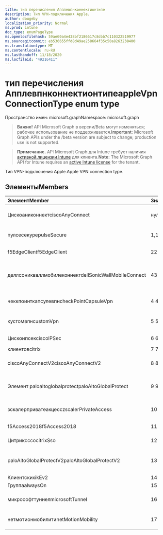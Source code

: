 ```yaml
---
title: тип перечисления Апплевпнконнектионтипе
description: Тип VPN-подключения Apple.
author: dougeby
localization_priority: Normal
ms.prod: intune
doc_type: enumPageType
ms.openlocfilehash: 59ae60a4e438bf2186617c8dbb7c110322519977
ms.sourcegitcommit: eb536655ffd8d49ae258664f35c50a8263238400
ms.translationtype: MT
ms.contentlocale: ru-RU
ms.lasthandoff: 11/18/2020
ms.locfileid: "49216411"
---
```

# <a name="applevpnconnectiontype-enum-type"></a><span data-ttu-id="e9700-103">тип перечисления Апплевпнконнектионтипе</span><span class="sxs-lookup"><span data-stu-id="e9700-103">appleVpnConnectionType enum type</span></span>

<span data-ttu-id="e9700-104">Пространство имен: microsoft.graph</span><span class="sxs-lookup"><span data-stu-id="e9700-104">Namespace: microsoft.graph</span></span>

> <span data-ttu-id="e9700-105">**Важно!** API Microsoft Graph в версии/Beta могут изменяться; рабочее использование не поддерживается.</span><span class="sxs-lookup"><span data-stu-id="e9700-105">**Important:** Microsoft Graph APIs under the /beta version are subject to change; production use is not supported.</span></span>

> <span data-ttu-id="e9700-106">**Примечание.** API Microsoft Graph для Intune требует наличия [активной лицензии Intune](https://go.microsoft.com/fwlink/?linkid=839381) для клиента.</span><span class="sxs-lookup"><span data-stu-id="e9700-106">**Note:** The Microsoft Graph API for Intune requires an [active Intune license](https://go.microsoft.com/fwlink/?linkid=839381) for the tenant.</span></span>

<span data-ttu-id="e9700-107">Тип VPN-подключения Apple.</span><span class="sxs-lookup"><span data-stu-id="e9700-107">Apple VPN connection type.</span></span>

## <a name="members"></a><span data-ttu-id="e9700-108">Элементы</span><span class="sxs-lookup"><span data-stu-id="e9700-108">Members</span></span>
|<span data-ttu-id="e9700-109">Элемент</span><span class="sxs-lookup"><span data-stu-id="e9700-109">Member</span></span>|<span data-ttu-id="e9700-110">Значение</span><span class="sxs-lookup"><span data-stu-id="e9700-110">Value</span></span>|<span data-ttu-id="e9700-111">Описание</span><span class="sxs-lookup"><span data-stu-id="e9700-111">Description</span></span>|
|:---|:---|:---|
|<span data-ttu-id="e9700-112">Цискоаниконнект</span><span class="sxs-lookup"><span data-stu-id="e9700-112">ciscoAnyConnect</span></span>|<span data-ttu-id="e9700-113">нуль</span><span class="sxs-lookup"><span data-stu-id="e9700-113">0</span></span>|<span data-ttu-id="e9700-114">Cisco Аниконнект.</span><span class="sxs-lookup"><span data-stu-id="e9700-114">Cisco AnyConnect.</span></span>|
|<span data-ttu-id="e9700-115">пулсесекуре</span><span class="sxs-lookup"><span data-stu-id="e9700-115">pulseSecure</span></span>|<span data-ttu-id="e9700-116">1,1</span><span class="sxs-lookup"><span data-stu-id="e9700-116">1</span></span>|<span data-ttu-id="e9700-117">Безопасный импульс.</span><span class="sxs-lookup"><span data-stu-id="e9700-117">Pulse Secure.</span></span>|
|<span data-ttu-id="e9700-118">f5EdgeClient</span><span class="sxs-lookup"><span data-stu-id="e9700-118">f5EdgeClient</span></span>|<span data-ttu-id="e9700-119">2</span><span class="sxs-lookup"><span data-stu-id="e9700-119">2</span></span>|<span data-ttu-id="e9700-120">Пограничный клиент F5.</span><span class="sxs-lookup"><span data-stu-id="e9700-120">F5 Edge Client.</span></span>|
|<span data-ttu-id="e9700-121">деллсоникваллмобилеконнект</span><span class="sxs-lookup"><span data-stu-id="e9700-121">dellSonicWallMobileConnect</span></span>|<span data-ttu-id="e9700-122">4</span><span class="sxs-lookup"><span data-stu-id="e9700-122">3</span></span>|<span data-ttu-id="e9700-123">Мобильное подключение Dell Сониквалл.</span><span class="sxs-lookup"><span data-stu-id="e9700-123">Dell SonicWALL Mobile Connection.</span></span>|
|<span data-ttu-id="e9700-124">чеккпоинткапсулевпн</span><span class="sxs-lookup"><span data-stu-id="e9700-124">checkPointCapsuleVpn</span></span>|<span data-ttu-id="e9700-125">4 </span><span class="sxs-lookup"><span data-stu-id="e9700-125">4</span></span>|<span data-ttu-id="e9700-126">Проверка покапсулы VPN.</span><span class="sxs-lookup"><span data-stu-id="e9700-126">Check Point Capsule VPN.</span></span>|
|<span data-ttu-id="e9700-127">кустомвпн</span><span class="sxs-lookup"><span data-stu-id="e9700-127">customVpn</span></span>|<span data-ttu-id="e9700-128">5 </span><span class="sxs-lookup"><span data-stu-id="e9700-128">5</span></span>|<span data-ttu-id="e9700-129">Пользовательская сеть VPN.</span><span class="sxs-lookup"><span data-stu-id="e9700-129">Custom VPN.</span></span>|
|<span data-ttu-id="e9700-130">Цискоипсек</span><span class="sxs-lookup"><span data-stu-id="e9700-130">ciscoIPSec</span></span>|<span data-ttu-id="e9700-131">6 </span><span class="sxs-lookup"><span data-stu-id="e9700-131">6</span></span>|<span data-ttu-id="e9700-132">Cisco (IPSec).</span><span class="sxs-lookup"><span data-stu-id="e9700-132">Cisco (IPSec).</span></span>|
|<span data-ttu-id="e9700-133">клиентов</span><span class="sxs-lookup"><span data-stu-id="e9700-133">citrix</span></span>|<span data-ttu-id="e9700-134">7 </span><span class="sxs-lookup"><span data-stu-id="e9700-134">7</span></span>|<span data-ttu-id="e9700-135">Клиентов.</span><span class="sxs-lookup"><span data-stu-id="e9700-135">Citrix.</span></span>|
|<span data-ttu-id="e9700-136">ciscoAnyConnectV2</span><span class="sxs-lookup"><span data-stu-id="e9700-136">ciscoAnyConnectV2</span></span>|<span data-ttu-id="e9700-137">8 </span><span class="sxs-lookup"><span data-stu-id="e9700-137">8</span></span>|<span data-ttu-id="e9700-138">Cisco Аниконнект v2.</span><span class="sxs-lookup"><span data-stu-id="e9700-138">Cisco AnyConnect V2.</span></span>|
|<span data-ttu-id="e9700-139">Элемент paloaltoglobalprotect</span><span class="sxs-lookup"><span data-stu-id="e9700-139">paloAltoGlobalProtect</span></span>|<span data-ttu-id="e9700-140">9 </span><span class="sxs-lookup"><span data-stu-id="e9700-140">9</span></span>|<span data-ttu-id="e9700-141">Palo Alto сети Глобалпротект.</span><span class="sxs-lookup"><span data-stu-id="e9700-141">Palo Alto Networks GlobalProtect.</span></span>|
|<span data-ttu-id="e9700-142">зскалерприватеакцесс</span><span class="sxs-lookup"><span data-stu-id="e9700-142">zscalerPrivateAccess</span></span>|<span data-ttu-id="e9700-143">10 </span><span class="sxs-lookup"><span data-stu-id="e9700-143">10</span></span>|<span data-ttu-id="e9700-144">Частный доступ зскалер.</span><span class="sxs-lookup"><span data-stu-id="e9700-144">Zscaler Private Access.</span></span>|
|<span data-ttu-id="e9700-145">f5Access2018</span><span class="sxs-lookup"><span data-stu-id="e9700-145">f5Access2018</span></span>|<span data-ttu-id="e9700-146">11 </span><span class="sxs-lookup"><span data-stu-id="e9700-146">11</span></span>|<span data-ttu-id="e9700-147">F5 доступ 2018.</span><span class="sxs-lookup"><span data-stu-id="e9700-147">F5 Access 2018.</span></span>|
|<span data-ttu-id="e9700-148">Цитриксссо</span><span class="sxs-lookup"><span data-stu-id="e9700-148">citrixSso</span></span>|<span data-ttu-id="e9700-149">12 </span><span class="sxs-lookup"><span data-stu-id="e9700-149">12</span></span>|<span data-ttu-id="e9700-150">Единый вход Citrix.</span><span class="sxs-lookup"><span data-stu-id="e9700-150">Citrix Sso.</span></span>|
|<span data-ttu-id="e9700-151">paloAltoGlobalProtectV2</span><span class="sxs-lookup"><span data-stu-id="e9700-151">paloAltoGlobalProtectV2</span></span>|<span data-ttu-id="e9700-152">13 </span><span class="sxs-lookup"><span data-stu-id="e9700-152">13</span></span>|<span data-ttu-id="e9700-153">Palo Alto сети Глобалпротект v2.</span><span class="sxs-lookup"><span data-stu-id="e9700-153">Palo Alto Networks GlobalProtect V2.</span></span>|
|<span data-ttu-id="e9700-154">Клиентских</span><span class="sxs-lookup"><span data-stu-id="e9700-154">ikEv2</span></span>|<span data-ttu-id="e9700-155">14 </span><span class="sxs-lookup"><span data-stu-id="e9700-155">14</span></span>|<span data-ttu-id="e9700-156">Клиентских.</span><span class="sxs-lookup"><span data-stu-id="e9700-156">IKEv2.</span></span>|
|<span data-ttu-id="e9700-157">Группа</span><span class="sxs-lookup"><span data-stu-id="e9700-157">alwaysOn</span></span>|<span data-ttu-id="e9700-158">15 </span><span class="sxs-lookup"><span data-stu-id="e9700-158">15</span></span>|<span data-ttu-id="e9700-159">Группа.</span><span class="sxs-lookup"><span data-stu-id="e9700-159">AlwaysOn.</span></span>|
|<span data-ttu-id="e9700-160">микрософттуннел</span><span class="sxs-lookup"><span data-stu-id="e9700-160">microsoftTunnel</span></span>|<span data-ttu-id="e9700-161">16 </span><span class="sxs-lookup"><span data-stu-id="e9700-161">16</span></span>|<span data-ttu-id="e9700-162">Туннель Microsoft.</span><span class="sxs-lookup"><span data-stu-id="e9700-162">Microsoft Tunnel.</span></span>|
|<span data-ttu-id="e9700-163">нетмотионмобилити</span><span class="sxs-lookup"><span data-stu-id="e9700-163">netMotionMobility</span></span>|<span data-ttu-id="e9700-164">17 </span><span class="sxs-lookup"><span data-stu-id="e9700-164">17</span></span>|<span data-ttu-id="e9700-165">Мобильность Нетмотион.</span><span class="sxs-lookup"><span data-stu-id="e9700-165">NetMotion Mobility.</span></span>|




